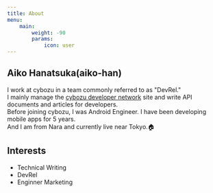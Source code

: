 ```yaml
---
title: About
menu:
    main: 
        weight: -90
        params:
            icon: user
---
```


## Aiko Hanatsuka(aiko-han)
  
I work at cybozu in a team commonly referred to as "DevRel."  
I mainly manage the [cybozu developer network](https://cybozu.dev/ja/) site and write API documents and articles for developers.  
Before joining cybozu, I was Android Engineer.
I have been developing mobile apps for 5 years.  
And I am from Nara and currently live near Tokyo.🏠

## Interests
- Technical Writing
- DevRel
- Enginner Marketing